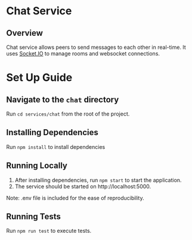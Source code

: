 # Chat Service

## Overview

Chat service allows peers to send messages to each other in real-time. It uses [Socket.IO](https://socket.io/) to manage rooms and websocket connections.

# Set Up Guide

## Navigate to the `chat` directory

Run `cd services/chat` from the root of the project.

## Installing Dependencies

Run `npm install` to install dependencies

## Running Locally

1. After installing dependencies, run `npm start` to start the application.
2. The service should be started on http://localhost:5000.

Note: .env file is included for the ease of reproducibility.

## Running Tests

Run `npm run test` to execute tests.
